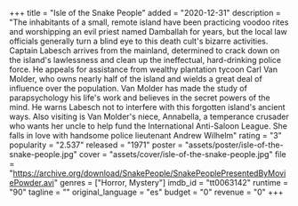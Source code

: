 +++
title = "Isle of the Snake People"
added = "2020-12-31"
description = "The inhabitants of a small, remote island have been practicing voodoo rites and worshipping an evil priest named Damballah for years, but the local law officials generally turn a blind eye to this death cult's bizarre activities. Captain Labesch arrives from the mainland, determined to crack down on the island's lawlessness and clean up the ineffectual, hard-drinking police force. He appeals for assistance from wealthy plantation tycoon Carl Van Molder, who owns nearly half of the island and wields a great deal of influence over the population. Van Molder has made the study of parapsychology his life's work and believes in the secret powers of the mind. He warns Labesch not to interfere with this forgotten island's ancient ways. Also visiting is Van Molder's niece, Annabella, a temperance crusader who wants her uncle to help fund the International Anti-Saloon League. She falls in love with handsome police lieutenant Andrew Wilhelm"
rating = "3"
popularity = "2.537"
released = "1971"
poster = "assets/poster/isle-of-the-snake-people.jpg"
cover = "assets/cover/isle-of-the-snake-people.jpg"
file = "https://archive.org/download/SnakePeople/SnakePeoplePresentedByMoviePowder.avi"
genres = ["Horror, Mystery"]
imdb_id = "tt0063142"
runtime = "90"
tagline = ""
original_language = "es"
budget = "0"
revenue = "0"
+++